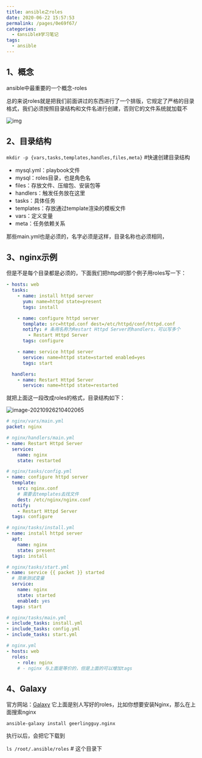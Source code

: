```yaml
---
title: ansible之roles
date: 2020-06-22 15:57:53
permalink: /pages/0e69f67/
categories:
  - 《ansible》学习笔记
tags:
  - ansible
---
```


<!-- more -->

## 1、概念

ansible中最重要的一个概念-roles

总的来说roles就是把我们前面讲过的东西进行了一个排版，它规定了严格的目录格式，我们必须按照目录结构和文件名进行创建，否则它的文件系统就加载不



![img](https://cdn.jsdelivr.net/gh/lzq70112/images/blog/ru5erkjggg==.png)

## 2、目录结构



`mkdir -p {vars,tasks,templates,handles,files,meta}` #快速创建目录结构



- mysql.yml：playbook文件
- mysql：roles目录，也是角色名
- files：存放文件、压缩包、安装包等
- handlers：触发任务放在这里
- tasks：具体任务
- templates：存放通过template渲染的模板文件
- vars：定义变量
- meta：任务依赖关系



那些main.yml也是必须的，名字必须是这样，目录名称也必须相同，

## 3、nginx示例

但是不是每个目录都是必须的，下面我们把httpd的那个例子用roles写一下：

```yaml
- hosts: web
  tasks:
    - name: install httpd server
      yum: name=httpd state=present
      tags: install

    - name: configure httpd server
      template: src=httpd.conf dest=/etc/httpd/conf/httpd.conf
      notify: # 条用名称为Restart Httpd Server的handlers，可以写多个
        - Restart Httpd Server
      tags: configure

    - name: service httpd server
      service: name=httpd state=started enabled=yes
      tags: start

  handlers:
    - name: Restart Httpd Server
      service: name=httpd state=restarted
```











就把上面这一段改成roles的格式，目录结构如下：

![image-20210926210402065](https://cdn.jsdelivr.net/gh/lzq70112/images/blog/image-20210926210402065.png)

```yaml
# nginx/vars/main.yml
packet: nginx
```

```yaml
# nginx/handlers/main.yml
- name: Restart Httpd Server
  service:
    name: nginx
    state: restarted
```

```yaml
# nginx/tasks/config.yml
- name: configure httpd server
  template:
    src: nginx.conf
    # 需要去templates去找文件
    dest: /etc/nginx/nginx.conf
  notify:
    - Restart Httpd Server
  tags: configure
```

```yaml
# nginx/tasks/install.yml
- name: install httpd server
  apt: 
    name: nginx
    state: present
  tags: install
```

```yaml
# nginx/tasks/start.yml
- name: service {{ packet }} started
  # 简单测试变量
  service:
    name: nginx
    state: started
    enabled: yes
  tags: start
```

```yaml
# nginx/tasks/main.yml
- include_tasks: install.yml
- include_tasks: config.yml
- include_tasks: start.yml
```

```yaml
# nginx.yml
- hosts: web
  roles:
    - role: nginx
    # - nginx 与上面是等价的，但是上面的可以增加tags
```

## 4、Galaxy

官方网站：[Galaxy](https://galaxy.ansible.com/)
它上面是别人写好的roles，比如你想要安装Nginx，那么在上面搜索nginx

```
ansible-galaxy install geerlingguy.nginx
```

执行以后，会把它下载到

`ls /root/.ansible/roles` # 这个目录下

